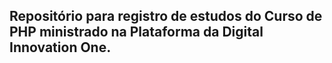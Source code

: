 ## Repositório para registro de estudos do Curso de PHP ministrado na Plataforma da Digital Innovation One.
